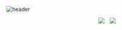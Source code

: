![header](https://capsule-render.vercel.app/api?type=venom&color=FF9E9E&height=300&section=header&text=Welcome%20back%20to%20my%20Channel&fontSize=60&animation=fadeIn&fontColor=F0F0F0)


<div align="center">
  <img src="https://github-readme-stats.vercel.app/api/top-langs/?username=downy1218&layout=donut&hide_border=true" style="margin-left: 30px"/>
  <a href="https://hits.seeyoufarm.com">
    <img src="https://hits.seeyoufarm.com/api/count/incr/badge.svg?url=https%3A%2F%2Fgithub.com%2Fdowny1218%2Fhit-counter&count_bg=%23000000&title_bg=%23FF8585&icon=apple.svg&icon_color=%23F0F0F0&title=hits&edge_flat=false" style="margin-left: 10px"/>
  </a>
</div>



